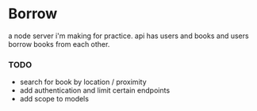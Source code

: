 # Borrow
a node server i'm making for practice. api has users and books and users borrow books from each other.

### TODO
- search for book by location / proximity
- add authentication and limit certain endpoints
- add scope to models
